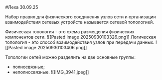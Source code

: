 #Леха 30.09.25

Набор правил для физического соединения узлов сети и организации взаимодействия сетевых устройств называется сетевой топологией.

Физическая топология - это схема размещения физических компонентов сети.
![[Pasted image 20250930103326.png]]
Логическая топология - это способ взаимодействия узлов при передачи данных.
![[Pasted image 20250930103406.png]]

Топологии сетей можно разделить на две основные группы:
- полносвязные;
- неполносвязные.
![[IMG_3941.jpeg]]

